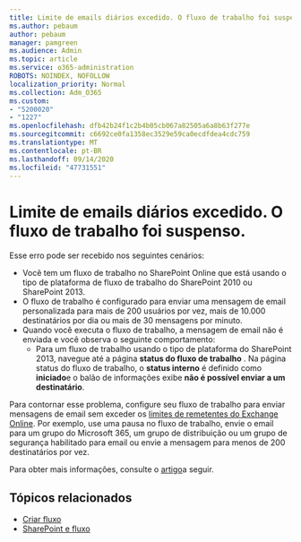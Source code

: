 ```yaml
---
title: Limite de emails diários excedido. O fluxo de trabalho foi suspenso.
ms.author: pebaum
author: pebaum
manager: pamgreen
ms.audience: Admin
ms.topic: article
ms.service: o365-administration
ROBOTS: NOINDEX, NOFOLLOW
localization_priority: Normal
ms.collection: Adm_O365
ms.custom:
- "5200020"
- "1227"
ms.openlocfilehash: dfb42b24f1c2b4b05cb067a82505a6a8b63f277e
ms.sourcegitcommit: c6692ce0fa1358ec3529e59ca0ecdfdea4cdc759
ms.translationtype: MT
ms.contentlocale: pt-BR
ms.lasthandoff: 09/14/2020
ms.locfileid: "47731551"
---
```

# <a name="daily-email-limit-exceeded-workflow-is-suspended"></a>Limite de emails diários excedido. O fluxo de trabalho foi suspenso.

Esse erro pode ser recebido nos seguintes cenários:

- Você tem um fluxo de trabalho no SharePoint Online que está usando o tipo de plataforma de fluxo de trabalho do SharePoint 2010 ou SharePoint 2013.
- O fluxo de trabalho é configurado para enviar uma mensagem de email personalizada para mais de 200 usuários por vez, mais de 10.000 destinatários por dia ou mais de 30 mensagens por minuto.
- Quando você executa o fluxo de trabalho, a mensagem de email não é enviada e você observa o seguinte comportamento:
    - Para um fluxo de trabalho usando o tipo de plataforma do SharePoint 2013, navegue até a página **status do fluxo de trabalho** . Na página status do fluxo de trabalho, o **status interno** é definido como **iniciado**e o balão de informações exibe **não é possível enviar a um destinatário**.

Para contornar esse problema, configure seu fluxo de trabalho para enviar mensagens de email sem exceder os [limites de remetentes do Exchange Online](https://docs.microsoft.com/office365/servicedescriptions/exchange-online-service-description/exchange-online-limits#recipientlimits). Por exemplo, use uma pausa no fluxo de trabalho, envie o email para um grupo do Microsoft 365, um grupo de distribuição ou um grupo de segurança habilitado para email ou envie a mensagem para menos de 200 destinatários por vez.


Para obter mais informações, consulte o [artigo](https://support.microsoft.com/help/3150442/daily-email-limit-has-exceeded-and-your-workflow-has-been-suspended-or)a seguir.

## <a name="related-topics"></a>Tópicos relacionados
- [Criar fluxo](https://support.office.com/article/Create-a-flow-for-a-list-or-library-in-SharePoint-Online-or-OneDrive-for-Business-a9c3e03b-0654-46af-a254-20252e580d01) 
- [SharePoint e fluxo](https://flow.microsoft.com/blog/sharepoint-and-flow/) 